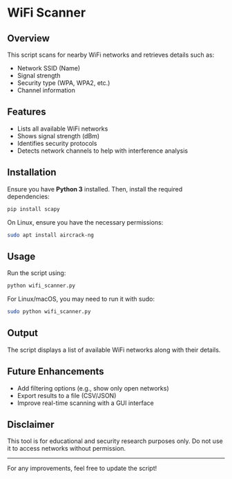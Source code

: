 # WiFi Scanner

## Overview
This script scans for nearby WiFi networks and retrieves details such as:
- Network SSID (Name)
- Signal strength
- Security type (WPA, WPA2, etc.)
- Channel information

## Features
- Lists all available WiFi networks
- Shows signal strength (dBm)
- Identifies security protocols
- Detects network channels to help with interference analysis

## Installation
Ensure you have **Python 3** installed. Then, install the required dependencies:
```sh
pip install scapy
```
On Linux, ensure you have the necessary permissions:
```sh
sudo apt install aircrack-ng
```

## Usage
Run the script using:
```sh
python wifi_scanner.py
```
For Linux/macOS, you may need to run it with sudo:
```sh
sudo python wifi_scanner.py
```

## Output
The script displays a list of available WiFi networks along with their details.

## Future Enhancements
- Add filtering options (e.g., show only open networks)
- Export results to a file (CSV/JSON)
- Improve real-time scanning with a GUI interface

## Disclaimer
This tool is for educational and security research purposes only. Do not use it to access networks without permission.

---

For any improvements, feel free to update the script!

